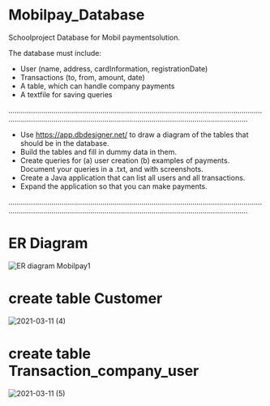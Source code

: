 # Mobilpay_Database


Schoolproject Database for Mobil paymentsolution.

The database must include:

* User (name, address, cardInformation, registrationDate)
* Transactions (to, from, amount, date)
* A table, which can handle company payments
* A textfile for saving queries

.................................................................................................................................................................................................................................................

* Use https://app.dbdesigner.net/ to draw a diagram of the tables that should be in the database.
* Build the tables and fill in dummy data in them.
* Create queries for (a) user creation (b) examples of payments. Document your queries in a .txt, and with screenshots.
* Create a Java application that can list all users and all transactions.
* Expand the application so that you can make payments.

.................................................................................................................................................................................................................................................

# ER Diagram

![ER diagram Mobilpay1](https://user-images.githubusercontent.com/54774020/110781953-cba81f00-8266-11eb-9a3a-ad3f8c0a02c4.png)


# create table Customer

![2021-03-11 (4)](https://user-images.githubusercontent.com/54774020/110793169-9a365000-8274-11eb-8ffe-95bff1027840.png)


# create table Transaction_company_user

![2021-03-11 (5)](https://user-images.githubusercontent.com/54774020/110794941-8ee42400-8276-11eb-8428-8df8f401e328.png)



